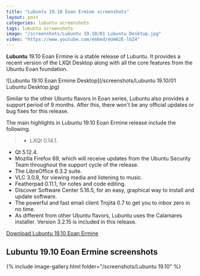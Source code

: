 ```yaml
---
title: "Lubuntu 19.10 Eoan Ermine screenshots"
layout: post
categories: lubuntu screenshots
tags: lubuntu screenshots
image: "/screenshots/Lubuntu 19.10/01 Lubuntu Desktop.jpg"
video: "https://www.youtube.com/embed/eUm62E-lGZ4"
---
```


**Lubuntu** 19.10 Eoan Ermine is a stable release of Lubuntu. It provides a recent version of the LXQt Desktop along with all the core features from the Ubuntu Eoan foundation.

![Lubuntu 19.10 Eoan Ermine Desktop](/screenshots/Lubuntu 19.10/01 Lubuntu Desktop.jpg)

Similar to the other Ubuntu flavors in Eoan series, Lubuntu also provides a support period of 9 months. After this, there won't be any official updates or bug fixes for this release.

The main highlights in Lubuntu 19.10 Eoan Ermine release include the following.
> - LXQt 0.14.1.
- Qt 5.12.4.
- Mozilla Firefox 69, which will receive updates from the Ubuntu Security Team throughout the support cycle of the release.
- The LibreOffice 6.3.2 suite.
- VLC 3.0.8, for viewing media and listening to music.
- Featherpad 0.11.1, for notes and code editing.
- Discover Software Center 5.16.5, for an easy, graphical way to install and update software.
- The powerful and fast email client Trojitá 0.7 to get you to inbox zero in no time.
- As different from other Ubuntu flavors, Lubuntu uses the Calamares installer. Version 3.2.15 is included in this release.

<a href="http://cdimage.ubuntu.com/lubuntu/releases/19.10/release/lubuntu-19.10-desktop-amd64.iso" target="_blank" class="download">Download Lubuntu 19.10 Eoan Ermine</a>

## Lubuntu 19.10 Eoan Ermine screenshots

{% include image-gallery.html folder="/screenshots/Lubuntu 19.10" %}